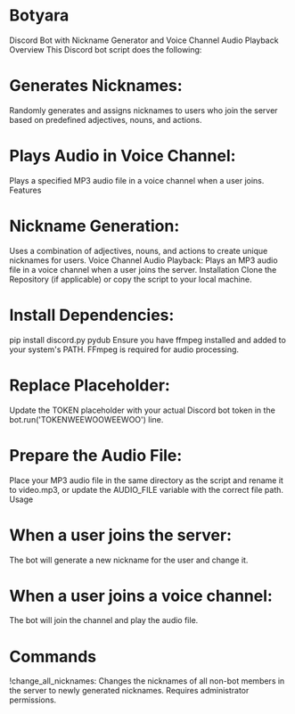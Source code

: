 # Botyara
Discord Bot with Nickname Generator and Voice Channel Audio Playback
Overview
This Discord bot script does the following:

# Generates Nicknames:
Randomly generates and assigns nicknames to users who join the server based on predefined adjectives, nouns, and actions.
# Plays Audio in Voice Channel:
Plays a specified MP3 audio file in a voice channel when a user joins.
Features
# Nickname Generation:
Uses a combination of adjectives, nouns, and actions to create unique nicknames for users.
Voice Channel Audio Playback: Plays an MP3 audio file in a voice channel when a user joins the server.
Installation
Clone the Repository (if applicable) or copy the script to your local machine.

# Install Dependencies:

pip install discord.py pydub
Ensure you have ffmpeg installed and added to your system's PATH. FFmpeg is required for audio processing.

# Replace Placeholder:

Update the TOKEN placeholder with your actual Discord bot token in the bot.run('TOKENWEEWOOWEEWOO') line.
# Prepare the Audio File:

Place your MP3 audio file in the same directory as the script and rename it to video.mp3, or update the AUDIO_FILE variable with the correct file path.
Usage
# When a user joins the server:
The bot will generate a new nickname for the user and change it.
# When a user joins a voice channel:
The bot will join the channel and play the audio file.
# Commands
!change_all_nicknames: Changes the nicknames of all non-bot members in the server to newly generated nicknames. Requires administrator permissions.
